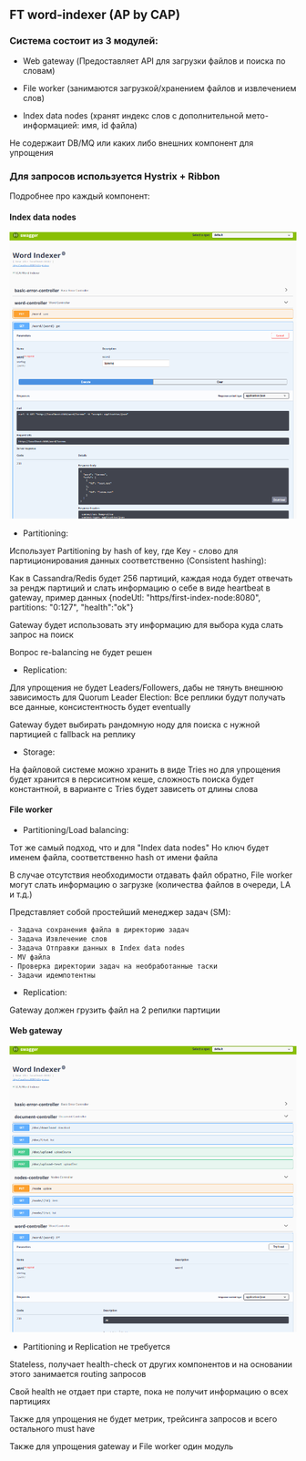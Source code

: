 ## FT word-indexer (AP by CAP)

### Система состоит из 3 модулей:

* Web gateway (Предоставляет API для загрузки файлов и поиска по словам)

* File worker (занимаются загрузкой/хранением файлов и извлечением слов)

* Index data nodes (хранят индекс слов с дополнительной мето-информацией: имя, id файла)

Не содержаит DB/MQ или каких либо внешних компонент для упрощения

### Для запросов используется Hystrix + Ribbon

Подробнее про каждый компонент:

#### Index data nodes
![alt text](doc/wi2.png)

* Partitioning:

Использует Partitioning by hash of key, где Key - слово для партиционирования данных соответственно (Consistent hashing):

Как в Cassandra/Redis будет 256 партиций, каждая нода будет отвечать за рендж партиций и слать информацию о себе в виде heartbeat в gateway, пример данных {nodeUtl: "https/first-index-node:8080", partitions: "0:127", "health":"ok"}

Gateway будет использовать эту информацию для выбора куда слать запрос на поиск

Вопрос re-balancing не будет решен

* Replication:

Для упрощения не будет Leaders/Followers, дабы не тянуть внешнюю зависимость для Quorum Leader Election: Все реплики будут получать все данные, консистентность будет eventually 

Gateway будет выбирать рандомную ноду для поиска с нужной партицией с fallback на реплику

* Storage:

На файловой системе можно хранить в виде Tries но для упрощения будет хранится в персиситном кеше, сложность поиска будет константной, в варианте с Tries будет зависеть от длины слова

#### File worker

* Partitioning/Load balancing:

Тот же самый подход, что и для "Index data nodes" Но ключ будет именем файла, соответственно hash от имени файла

В случае отсутствия необходимости отдавать файл обратно, File worker могут слать информацию о загрузке (количества файлов в очереди, LA и т.д.)

Представляет собой простейший менеджер задач (SM):

    - Задача сохранения файла в директорию задач
    - Задача Извлечение слов
    - Задача Отправки данных в Index data nodes
    - MV файла
    - Проверка директории задач на необработанные таски
    - Задачи идемпотентны 

* Replication:

Gateway должен грузить файл на 2 репилки партиции

#### Web gateway
![alt text](doc/wi1.png)
* Partitioning и Replication не требуется

Stateless, получает health-check от других компонентов и на основании этого занимается routing запросов

Свой health не отдает при старте, пока не получит информацию о всех партициях

Также для упрощения не будет метрик, трейсинга запросов и всего остального must have

Также для упрощения gateway и File worker один модуль
